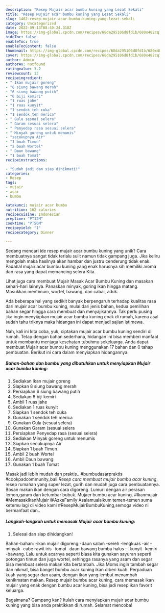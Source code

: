 ```yaml
---
description: "Resep Mujair acar bumbu kuning yang Lezat Sekali"
title: "Resep Mujair acar bumbu kuning yang Lezat Sekali"
slug: 1462-resep-mujair-acar-bumbu-kuning-yang-lezat-sekali
category: Uncategorized
date: 2022-09-13T08:40:24.318Z
image: https://img-global.cpcdn.com/recipes/68da295106d8fd1b/680x482cq70/mujair-acar-bumbu-kuning-foto-resep-utama.jpg
hideToc: false
enableToc: true
enableTocContent: false
thumbnail: https://img-global.cpcdn.com/recipes/68da295106d8fd1b/680x482cq70/mujair-acar-bumbu-kuning-foto-resep-utama.jpg
cover: https://img-global.cpcdn.com/recipes/68da295106d8fd1b/680x482cq70/mujair-acar-bumbu-kuning-foto-resep-utama.jpg
author: Admin
authorAv: notfound
ratingvalue: 3.2
reviewcount: 13
recipeingredient:
- " Ikan mujair goreng"
- "8 siung bawang merah"
- "6 siung bawang putih"
- "6 biji kemiri"
- "1 ruas jahe"
- "1 ruas kunyit"
- "1 sendok teh cuka"
- "1 sendok teh merica"
- " Gula sesuai selera"
- " Garam sesuai selera"
- " Penyedap rasa sesuai selera"
- " Minyak goreng untuk menumis"
- "secukupnya Air"
- "1 buah Timun"
- "2 buah Wortel"
- " Daun bawang"
- "1 buah Tomat"
recipeinstructions:

- "Sudah jadi dan siap dinikmati!"
categories:
- Resep
tags:
- mujair
- acar
- bumbu

katakunci: mujair acar bumbu 
nutrition: 162 calories
recipecuisine: Indonesian
preptime: "PT12M"
cooktime: "PT56M"
recipeyield: "1"
recipecategory: Dinner

---
```





Sedang mencari ide resep mujair acar bumbu kuning yang unik? Cara membuatnya sangat tidak terlalu sulit namun tidak gampang juga. Jika keliru mengolah maka hasilnya akan hambar dan justru cenderung tidak enak. Padahal mujair acar bumbu kuning yang enak harusnya sih memiliki aroma dan rasa yang dapat memancing selera Kita.





Lihat juga cara membuat Mujair Masak Acar Bumbu Kuning dan masakan sehari-hari lainnya. Panaskan minyak, goring ikan hingga matang. Masukkan mentimum, wortel, bawang, dan cabai, aduk.

Ada beberapa hal yang sedikit banyak berpengaruh terhadap kualitas rasa dari mujair acar bumbu kuning, mulai dari jenis bahan, kedua pemilihan bahan segar hingga cara membuat dan menyajikannya. Tak perlu pusing jika ingin menyiapkan mujair acar bumbu kuning enak di rumah, karena asal sudah tahu triknya maka hidangan ini dapat menjadi sajian istimewa.






Nah, kali ini kita coba, yuk, ciptakan mujair acar bumbu kuning sendiri di rumah. Tetap dengan bahan sederhana, hidangan ini bisa memberi manfaat untuk membantu menjaga kesehatan tubuhmu sekeluarga. Anda dapat membuat Mujair acar bumbu kuning menggunakan 17 bahan dan 0 tahap pembuatan. Berikut ini cara dalam menyiapkan hidangannya.

<!--inarticleads1-->

##### Bahan-bahan dan bumbu yang dibutuhkan untuk menyiapkan Mujair acar bumbu kuning:

1. Sediakan  Ikan mujair goreng
1. Siapkan 8 siung bawang merah
1. Persiapkan 6 siung bawang putih
1. Sediakan 6 biji kemiri
1. Ambil 1 ruas jahe
1. Sediakan 1 ruas kunyit
1. Siapkan 1 sendok teh cuka
1. Gunakan 1 sendok teh merica
1. Gunakan  Gula (sesuai selera)
1. Gunakan  Garam (sesuai selera
1. Persiapkan  Penyedap rasa (sesuai selera)
1. Sediakan  Minyak goreng untuk menumis
1. Siapkan secukupnya Air
1. Siapkan 1 buah Timun
1. Ambil 2 buah Wortel
1. Ambil  Daun bawang
1. Gunakan 1 buah Tomat


Masak jadi lebih mudah dan praktis.. #bumbudasarpraktis #cookpadcommunity_bali *Resep cara membuat mujair bumbu acar kuning*, resep rumahan yang super lezat, gurih dan mudah juga cara pembuatannya. Bosan makan ikan dengan cara digoreng. Lumuri dengan air perasan lemon,garam dan ketumbar bubuk. Mujaer bumbu acar kuning. #Ikanmujair #MemasakIkanMujair @AzkaFamily Asalamualaikum temen-temen suma ketemu lagi di video kami #ResepMujairBumbuKuning,semoga video ni bermanfaat dan.. 

<!--inarticleads2-->

##### Langkah-langkah untuk memasak Mujair acar bumbu kuning:


1. Selesai dan siap dihidangkan!

Bahan-bahan: -ikan mujair digoreng -daun salam -sereh -lengkuas -air -minyak -cabe rawit iris -tomat -daun bawang bumbu halus : -kunyit -kemiri -bawang. Lalu untuk acarnya seperti biasa kita gunakan sayuran seperti potongan timun dan juga wortel, sehingga rasanya yang asam dan segar bisa membuat selera makan kita bertambah. Jika Moms ingin tambah segar dan nikmat, bisa banget bumbu acar kuning ikan diberi kuah. Perpaduan kuah yang segar dan asam, dengan ikan yang lembut menambah kenikmatan makan. Resep mujair bumbu acar kuning, cara memasak ikan mujair yang enak dengan bumbu acar kuning, bisa jadi resep ikan favorit keluarga. 

Bagaimana? Gampang kan? Itulah cara menyiapkan mujair acar bumbu kuning yang bisa anda praktikkan di rumah. Selamat mencoba!
